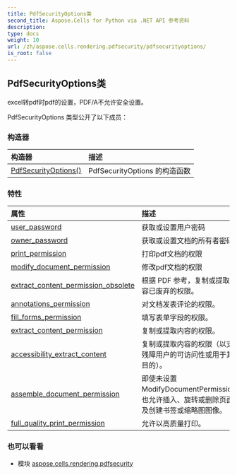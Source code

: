 ```yaml
---
title: PdfSecurityOptions类
second_title: Aspose.Cells for Python via .NET API 参考资料
description:
type: docs
weight: 10
url: /zh/aspose.cells.rendering.pdfsecurity/pdfsecurityoptions/
is_root: false
---
```

## PdfSecurityOptions类
excel转pdf时pdf的设置，PDF/A不允许安全设置。



PdfSecurityOptions 类型公开了以下成员：

### 构造器
|构造器|描述|
| :- | :- |
| [PdfSecurityOptions()](/cells/python-net/zh/aspose.cells.rendering.pdfsecurity/pdfsecurityoptions/__init__/#) | PdfSecurityOptions 的构造函数|


### 特性
|属性|描述|
| :- | :- |
| [user_password](/cells/python-net/zh/aspose.cells.rendering.pdfsecurity/pdfsecurityoptions/user_password) |获取或设置用户密码|
| [owner_password](/cells/python-net/zh/aspose.cells.rendering.pdfsecurity/pdfsecurityoptions/owner_password) |获取或设置文档的所有者密码|
| [print_permission](/cells/python-net/zh/aspose.cells.rendering.pdfsecurity/pdfsecurityoptions/print_permission) |打印pdf文档的权限|
| [modify_document_permission](/cells/python-net/zh/aspose.cells.rendering.pdfsecurity/pdfsecurityoptions/modify_document_permission) |修改pdf文档的权限|
| [extract_content_permission_obsolete](/cells/python-net/zh/aspose.cells.rendering.pdfsecurity/pdfsecurityoptions/extract_content_permission_obsolete) |根据 PDF 参考，复制或提取内容已废弃的权限。|
| [annotations_permission](/cells/python-net/zh/aspose.cells.rendering.pdfsecurity/pdfsecurityoptions/annotations_permission) |对文档发表评论的权限。|
| [fill_forms_permission](/cells/python-net/zh/aspose.cells.rendering.pdfsecurity/pdfsecurityoptions/fill_forms_permission) |填写表单字段的权限。|
| [extract_content_permission](/cells/python-net/zh/aspose.cells.rendering.pdfsecurity/pdfsecurityoptions/extract_content_permission) |复制或提取内容的权限。|
| [accessibility_extract_content](/cells/python-net/zh/aspose.cells.rendering.pdfsecurity/pdfsecurityoptions/accessibility_extract_content) |复制或提取内容的权限（以支持残障用户的可访问性或用于其他目的）。|
| [assemble_document_permission](/cells/python-net/zh/aspose.cells.rendering.pdfsecurity/pdfsecurityoptions/assemble_document_permission) |即使未设置 ModifyDocumentPermission，也允许插入、旋转或删除页面以及创建书签或缩略图图像。|
| [full_quality_print_permission](/cells/python-net/zh/aspose.cells.rendering.pdfsecurity/pdfsecurityoptions/full_quality_print_permission) |允许以高质量打印。|



### 也可以看看
* 模块 [aspose.cells.rendering.pdfsecurity](..)

